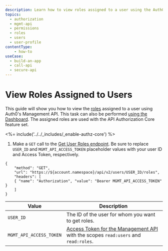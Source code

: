 ```yaml
---
description: Learn how to view roles assigned to a user using the Auth0 Management API. For use with Auth0's API Authorization Core feature set.
topics:
  - authorization
  - mgmt-api
  - permissions
  - roles
  - users
  - user-profile
contentType: 
    - how-to
useCase:
  - build-an-app
  - call-api
  - secure-api
---
```

# View Roles Assigned to Users

This guide will show you how to view the [roles](/authorization/concepts/rbac) assigned to a user using Auth0's Management API. This task can also be performed [using the Dashboard](/authorization/guides/dashboard/view-user-roles). The assigned roles are used with the API Authorization Core feature set.

<%= include('../../_includes/_enable-authz-core') %>

1. Make a `GET` call to the [Get User Roles endpoint](/api/management/v2#!/user_roles/get_user_roles). Be sure to replace `USER_ID` and `MGMT_API_ACCESS_TOKEN` placeholder values with your user ID and Access Token, respectively.

```har
{
	"method": "GET",
	"url": "https://${account.namespace}/api/v2/users/USER_ID/roles",
	"headers": [
   	{ "name": "Authorization", "value": "Bearer MGMT_API_ACCESS_TOKEN" }
	]
}
```

| **Value** | **Description** |
| - | - |
| `USER_ID` | Τhe ID of the user for whom you want to get roles. |
| `MGMT_API_ACCESS_TOKEN` | [Access Token for the Management API](/api/management/v2/tokens) with the scopes `read:users` and `read:roles`. |